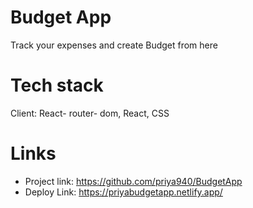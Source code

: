 # Budget App

Track your expenses and create Budget from here

# Tech stack
Client: React- router- dom, React, CSS

# Links
* Project link: https://github.com/priya940/BudgetApp
* Deploy Link: https://priyabudgetapp.netlify.app/
